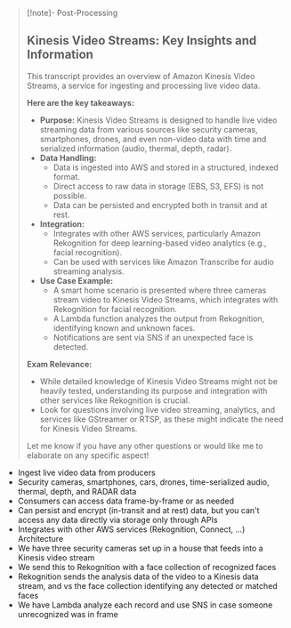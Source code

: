 
>[!note]- Post-Processing
>## Kinesis Video Streams: Key Insights and Information
>
>This transcript provides an overview of Amazon Kinesis Video Streams, a service for ingesting and processing live video data. 
>
>**Here are the key takeaways:**
>
>* **Purpose:** Kinesis Video Streams is designed to handle live video streaming data from various sources like security cameras, smartphones, drones, and even non-video data with time and serialized information (audio, thermal, depth, radar).
>* **Data Handling:**  
>    * Data is ingested into AWS and stored in a structured, indexed format. 
>    * Direct access to raw data in storage (EBS, S3, EFS) is not possible.
>    * Data can be persisted and encrypted both in transit and at rest.
>* **Integration:**
>    *  Integrates with other AWS services, particularly Amazon Rekognition for deep learning-based video analytics (e.g., facial recognition).
>    *  Can be used with services like Amazon Transcribe for audio streaming analysis.
>* **Use Case Example:**
>    * A smart home scenario is presented where three cameras stream video to Kinesis Video Streams, which integrates with Rekognition for facial recognition. 
>    * A Lambda function analyzes the output from Rekognition, identifying known and unknown faces.
>    * Notifications are sent via SNS if an unexpected face is detected.
>
>**Exam Relevance:**
>
>* While detailed knowledge of Kinesis Video Streams might not be heavily tested, understanding its purpose and integration with other services like Rekognition is crucial.
>* Look for questions involving live video streaming, analytics, and services like GStreamer or RTSP, as these might indicate the need for Kinesis Video Streams.
>
>
>Let me know if you have any other questions or would like me to elaborate on any specific aspect!
>

- Ingest live video data from producers
- Security cameras, smartphones, cars, drones, time-serialized audio, thermal, depth, and RADAR data
- Consumers can access data frame-by-frame or as needed
- Can persist and encrypt (in-transit and at rest) data, but you can't access any data directly via storage only through APIs
- Integrates with other AWS services (Rekognition, Connect, ...)
Architecture
- We have three security cameras set up in a house that feeds into a Kinesis video stream
- We send this to Rekognition with a face collection of recognized faces
- Rekognition sends the analysis data of the video to a Kinesis data stream, and vs the face collection identifying any detected or matched faces
- We have Lambda analyze each record and use SNS in case someone unrecognized was in frame
